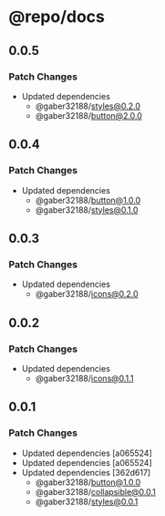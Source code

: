 # @repo/docs

## 0.0.5

### Patch Changes

- Updated dependencies
  - @gaber32188/styles@0.2.0
  - @gaber32188/button@2.0.0

## 0.0.4

### Patch Changes

- Updated dependencies
  - @gaber32188/button@1.0.0
  - @gaber32188/styles@0.1.0

## 0.0.3

### Patch Changes

- Updated dependencies
  - @gaber32188/icons@0.2.0

## 0.0.2

### Patch Changes

- Updated dependencies
  - @gaber32188/icons@0.1.1

## 0.0.1

### Patch Changes

- Updated dependencies [a065524]
- Updated dependencies [a065524]
- Updated dependencies [362d617]
  - @gaber32188/button@1.0.0
  - @gaber32188/collapsible@0.0.1
  - @gaber32188/styles@0.0.1
